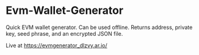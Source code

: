 # Evm-Wallet-Generator

Quick EVM wallet generator. Can be used offline. Returns address, private key, seed phrase, and an encrypted JSON file.

Live at https://evmgenerator_dlzvy.ar.io/
